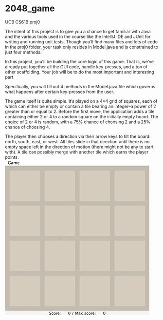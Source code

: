 # 2048_game
UCB CS61B proj0

The intent of this project is to give you a chance to get familiar with Java and the various tools used in the course like the IntelliJ IDE and JUnit for writing and running unit tests. Though you’ll find many files and lots of code in the proj0 folder, your task only resides in Model.java and is constrained to just four methods.

In this project, you’ll be building the core logic of this game. That is, we’ve already put together all the GUI code, handle key-presses, and a ton of other scaffolding. Your job will be to do the most important and interesting part.

Specifically, you will fill out 4 methods in the Model.java file which governs what happens after certain key-presses from the user.

The game itself is quite simple. It’s played on a 4*4 grid of squares, each of which can either be empty or contain a tile bearing an integer–a power of 2 greater than or equal to 2. Before the first move, the application adds a tile containing either 2 or 4 to a random square on the initially empty board. The choice of 2 or 4 is random, with a 75% chance of choosing 2 and a 25% chance of choosing 4.

The player then chooses a direction via their arrow keys to tilt the board: north, south, east, or west. All tiles slide in that direction until there is no empty space left in the direction of motion (there might not be any to start with). A tile can possibly merge with another tile which earns the player points.
![Game Example](/example-2048.gif)
